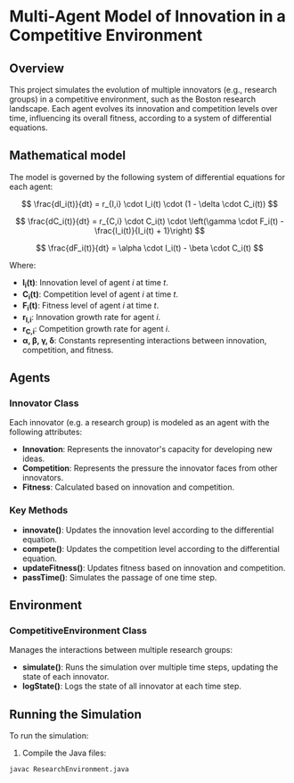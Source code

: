 # Multi-Agent Model of Innovation in a Competitive Environment

## Overview

This project simulates the evolution of multiple innovators (e.g., research groups) in a competitive environment, such as the Boston research landscape. Each agent evolves its innovation and competition levels over time, influencing its overall fitness, according to a system of differential equations.

## Mathematical model

The model is governed by the following system of differential equations for each agent:

$$
\frac{dI_i(t)}{dt} = r_{I,i} \cdot I_i(t) \cdot (1 - \delta \cdot C_i(t))
$$

$$
\frac{dC_i(t)}{dt} = r_{C,i} \cdot C_i(t) \cdot \left(\gamma \cdot F_i(t) - \frac{I_i(t)}{I_i(t) + 1}\right)
$$

$$
\frac{dF_i(t)}{dt} = \alpha \cdot I_i(t) - \beta \cdot C_i(t)
$$

Where:
- **I<sub>i</sub>(t)**: Innovation level of agent _i_ at time _t_.
- **C<sub>i</sub>(t)**: Competition level of agent _i_ at time _t_.
- **F<sub>i</sub>(t)**: Fitness level of agent _i_ at time _t_.
- **r<sub>I,i</sub>**: Innovation growth rate for agent _i_.
- **r<sub>C,i</sub>**: Competition growth rate for agent _i_.
- **α, β, γ, δ**: Constants representing interactions between innovation, competition, and fitness.

## Agents

### Innovator Class

Each innovator (e.g. a research group) is modeled as an agent with the following attributes:
- **Innovation**: Represents the innovator's capacity for developing new ideas.
- **Competition**: Represents the pressure the innovator faces from other innovators.
- **Fitness**: Calculated based on innovation and competition.

### Key Methods

- **innovate()**: Updates the innovation level according to the differential equation.
- **compete()**: Updates the competition level according to the differential equation.
- **updateFitness()**: Updates fitness based on innovation and competition.
- **passTime()**: Simulates the passage of one time step.

## Environment

### CompetitiveEnvironment Class

Manages the interactions between multiple research groups:
- **simulate()**: Runs the simulation over multiple time steps, updating the state of each innovator.
- **logState()**: Logs the state of all innovator at each time step.

## Running the Simulation

To run the simulation:

1. Compile the Java files:

```bash
javac ResearchEnvironment.java
